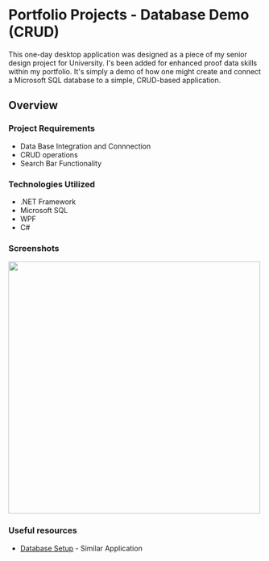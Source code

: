 # Portfolio Projects - Database Demo (CRUD)

This one-day desktop application was designed as a piece of my senior design project for University. I's been added for enhanced proof data skills within my portfolio. It's simply a demo of how one might create and connect a Microsoft SQL database to a simple, CRUD-based application.

## Overview

### Project Requirements

- Data Base Integration and Connnection
- CRUD operations
- Search Bar Functionality

### Technologies Utilized

- .NET Framework
- Microsoft SQL 
- WPF
- C#

### Screenshots

<img src="https://github.com/sddiaz/Portfolio/assets/101738608/21e340e7-ae23-4337-a0bc-f5fa26cbbc24" width="500" />

### Useful resources

- [Database Setup](https://www.youtube.com/watch?v=m1YAtZNFupY&pp=ygURY3J1ZCBkYXRhYmFzZSB3cGY%3D) - Similar Application
